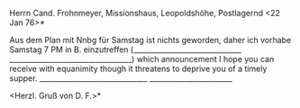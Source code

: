 Herrn Cand. Frohnmeyer, Missionshaus, Leopoldshöhe, Postlagernd 
 <22 Jan 76>*

Aus dem Plan mit Nnbg für Samstag ist nichts geworden, daher ich vorhabe Samstag 7 PM in B. einzutreffen (______________________________ __________________________________) which announcement I hope you can receive with equanimity though it threatens to deprive you of a timely supper. ______________________________ _______________________




<Herzl. Gruß von D. F.>*

